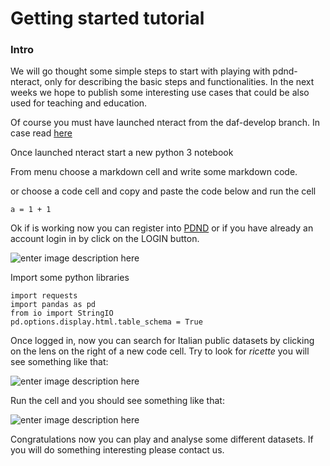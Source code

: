 
# Getting started tutorial

  
### Intro
We will go thought some simple steps to start with playing with pdnd-nteract, only for describing the basic steps and functionalities. In the next weeks we hope to publish some interesting use cases that could be also used for teaching and education.

  

Of course you must have launched nteract from the daf-develop branch. In case read [here](https://github.com/teamdigitale/nteract/blob/daf-develop/pdnd-nteract.md)

  

Once launched nteract start a new python 3 notebook

From menu choose a markdown cell and write some markdown code.

  or choose a code cell and copy and paste the code below and run the cell
  ```
  a = 1 + 1
  ```


Ok if is working now you can register into [PDND](https://dataportal.daf.teamdigitale.it/#/register) or if you have already an account login in by click on the LOGIN button. 

![enter image description here](https://raw.githubusercontent.com/teamdigitale/nteract/daf-develop/pdnd-tutorials/img/login.png)

Import some python libraries
```
import requests
import pandas as pd
from io import StringIO
pd.options.display.html.table_schema = True
```

Once logged in, now you can search for Italian public datasets by clicking on the lens on the right of a new code cell. Try to look for *ricette* you will see something like that:

![enter image description here](https://raw.githubusercontent.com/teamdigitale/nteract/daf-develop/pdnd-tutorials/img/search.png)

Run the cell and you should see something like that:

![enter image description here](https://raw.githubusercontent.com/teamdigitale/nteract/daf-develop/pdnd-tutorials/img/search.png)

Congratulations now you can play and analyse some different datasets. If you will do something interesting please contact us.